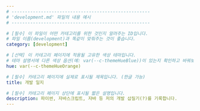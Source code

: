 ```yaml
---
# ----------------------------------------------------
# 'development.md' 파일의 내용 예시
# ----------------------------------------------------

# [필수] 이 파일이 어떤 카테고리를 위한 것인지 알려주는 ID입니다.
# 파일 이름(development)과 똑같이 맞춰주는 것이 좋습니다.
category: [development] 

# [선택] 이 카테고리 페이지에 적용될 고유한 색상 테마입니다.
# 테마 설명서에 다른 색상 옵션(예: var(--c-themeHueBlue))이 있는지 확인하고 바꿔보세요.
hue: var(--c-themeHueOrange) 

# [필수] 카테고리 페이지에 실제로 표시될 제목입니다. (한글 가능)
title: 개발 일지 

# [필수] 카테고리 페이지 상단에 표시될 짧은 설명입니다.
description: 파이썬, 자바스크립트, 자바 등 저의 개발 삽질기(?)를 기록합니다.
---
```

